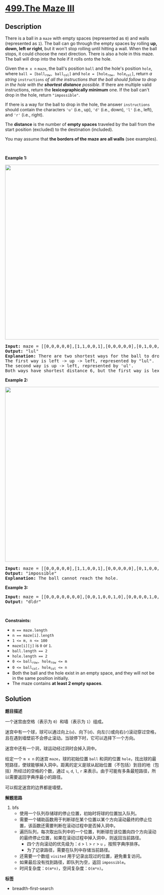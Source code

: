 # [499.The Maze III](https://leetcode.com/problems/the-maze-iii/description/)

## Description

<p>There is a ball in a <code>maze</code> with empty spaces (represented as <code>0</code>) and walls (represented as <code>1</code>). The ball can go through the empty spaces by rolling <strong>up, down, left or right</strong>, but it won&#39;t stop rolling until hitting a wall. When the ball stops, it could choose the next direction. There is also a hole in this maze. The ball will drop into the hole if it rolls onto the hole.</p>

<p>Given the <code>m x n</code> <code>maze</code>, the ball&#39;s position <code>ball</code> and the hole&#39;s position <code>hole</code>, where <code>ball = [ball<sub>row</sub>, ball<sub>col</sub>]</code> and <code>hole = [hole<sub>row</sub>, hole<sub>col</sub>]</code>, return <em>a string </em><code>instructions</code><em> of all the instructions that the ball should follow to drop in the hole with the <strong>shortest distance</strong> possible</em>. If there are multiple valid instructions, return the <strong>lexicographically minimum</strong> one. If the ball can&#39;t drop in the hole, return <code>&quot;impossible&quot;</code>.</p>

<p>If there is a way for the ball to drop in the hole, the answer <code>instructions</code> should contain the characters <code>&#39;u&#39;</code> (i.e., up), <code>&#39;d&#39;</code> (i.e., down), <code>&#39;l&#39;</code> (i.e., left), and <code>&#39;r&#39;</code> (i.e., right).</p>

<p>The <strong>distance</strong> is the number of <strong>empty spaces</strong> traveled by the ball from the start position (excluded) to the destination (included).</p>

<p>You may assume that <strong>the borders of the maze are all walls</strong> (see examples).</p>

<p>&nbsp;</p>
<p><strong class="example">Example 1:</strong></p>
<img alt="" src="https://fastly.jsdelivr.net/gh/doocs/leetcode@main/solution/0400-0499/0499.The%20Maze%20III/images/maze3-1-grid.jpg" style="width: 573px; height: 573px;" />
<pre>
<strong>Input:</strong> maze = [[0,0,0,0,0],[1,1,0,0,1],[0,0,0,0,0],[0,1,0,0,1],[0,1,0,0,0]], ball = [4,3], hole = [0,1]
<strong>Output:</strong> &quot;lul&quot;
<strong>Explanation:</strong> There are two shortest ways for the ball to drop into the hole.
The first way is left -&gt; up -&gt; left, represented by &quot;lul&quot;.
The second way is up -&gt; left, represented by &#39;ul&#39;.
Both ways have shortest distance 6, but the first way is lexicographically smaller because &#39;l&#39; &lt; &#39;u&#39;. So the output is &quot;lul&quot;.
</pre>

<p><strong class="example">Example 2:</strong></p>
<img alt="" src="https://fastly.jsdelivr.net/gh/doocs/leetcode@main/solution/0400-0499/0499.The%20Maze%20III/images/maze3-2-grid.jpg" style="width: 573px; height: 573px;" />
<pre>
<strong>Input:</strong> maze = [[0,0,0,0,0],[1,1,0,0,1],[0,0,0,0,0],[0,1,0,0,1],[0,1,0,0,0]], ball = [4,3], hole = [3,0]
<strong>Output:</strong> &quot;impossible&quot;
<strong>Explanation:</strong> The ball cannot reach the hole.
</pre>

<p><strong class="example">Example 3:</strong></p>

<pre>
<strong>Input:</strong> maze = [[0,0,0,0,0,0,0],[0,0,1,0,0,1,0],[0,0,0,0,1,0,0],[0,0,0,0,0,0,1]], ball = [0,4], hole = [3,5]
<strong>Output:</strong> &quot;dldr&quot;
</pre>

<p>&nbsp;</p>
<p><strong>Constraints:</strong></p>

<ul>
  <li><code>m == maze.length</code></li>
  <li><code>n == maze[i].length</code></li>
  <li><code>1 &lt;= m, n &lt;= 100</code></li>
  <li><code>maze[i][j]</code> is <code>0</code> or <code>1</code>.</li>
  <li><code>ball.length == 2</code></li>
  <li><code>hole.length == 2</code></li>
  <li><code>0 &lt;= ball<sub>row</sub>, hole<sub>row</sub> &lt;= m</code></li>
  <li><code>0 &lt;= ball<sub>col</sub>, hole<sub>col</sub> &lt;= n</code></li>
  <li>Both the ball and the hole exist in an empty space, and they will not be in the same position initially.</li>
  <li>The maze contains <strong>at least 2 empty spaces</strong>.</li>
</ul>

## Solution

**题目描述**

一个迷宫由空格（表示为 `0`）和墙（表示为 `1`）组成。

迷宫中有一个球，球可以通过向上(`u`)、向下(`d`)、向左(`l`)或向右(`r`)滚动穿过空格，且在遇到墙壁前不会停止滚动。当球停下时，它可以选择下一个方向。

迷宫中还有一个洞，球运动经过洞时会掉入洞中。

给定一个 `m x n` 的迷宫 `maze`，球的初始位置 `ball` 和洞的位置 `hole`，找出球的最短路径，使球能够掉入洞中。距离的定义是球从起始位置（不包括）到目的地（包括）所经过的空格的个数，通过 `u`, `d`, `l`, `r` 来表示。由于可能有多条最短路径，所以需要返回字典序最小的路径。

可以假定迷宫的边界都是墙壁。

**解题思路**

1. bfs
   - 使用一个队列存储球的停止位置，初始时将球的位置加入队列。
   - 需要一个辅助函数用于判断球在某个位置以某个方向滚动最终的停止位置，该函数还需要判断在滚动过程中是否掉入洞中。
   - 遍历队列，每次取出队列中的一个位置，判断球在该位置向四个方向滚动的最终停止位置，如果在滚动过程中掉入洞中，则返回当前路径。
     - 四个方向滚动的优先级为：`d` > `l` > `r` > `u` ，按照字典序排序。
     - 为了记录路径，需要在队列中存储当前路径。
   - 还需要一个数组 `visited` 用于记录出现过的位置，避免重复访问。
   - 如果最后没有找到路径，即队列为空，返回 `impossible`。
   - 时间复杂度：`O(m*n)`，空间复杂度：`O(m*n)`。

**标签**

- breadth-first-search

